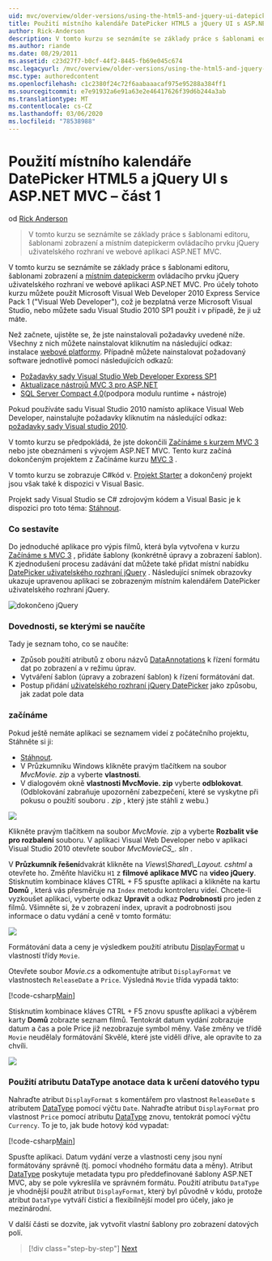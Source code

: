 ```yaml
---
uid: mvc/overview/older-versions/using-the-html5-and-jquery-ui-datepicker-popup-calendar-with-aspnet-mvc/using-the-html5-and-jquery-ui-datepicker-popup-calendar-with-aspnet-mvc-part-1
title: Použití místního kalendáře DatePicker HTML5 a jQuery UI s ASP.NET MVC – část 1 | Microsoft Docs
author: Rick-Anderson
description: V tomto kurzu se seznámíte se základy práce s šablonami editoru, šablonami zobrazení a místním datepickerm ovládacího prvku jQuery uživatelského rozhraní v ASP.NET MV...
ms.author: riande
ms.date: 08/29/2011
ms.assetid: c23d27f7-b0cf-44f2-8445-fb69e045c674
msc.legacyurl: /mvc/overview/older-versions/using-the-html5-and-jquery-ui-datepicker-popup-calendar-with-aspnet-mvc/using-the-html5-and-jquery-ui-datepicker-popup-calendar-with-aspnet-mvc-part-1
msc.type: authoredcontent
ms.openlocfilehash: c1c2380f24c72f6aabaaacaf975e95288a384ff1
ms.sourcegitcommit: e7e91932a6e91a63e2e46417626f39d6b244a3ab
ms.translationtype: MT
ms.contentlocale: cs-CZ
ms.lasthandoff: 03/06/2020
ms.locfileid: "78538988"
---
```

# <a name="using-the-html5-and-jquery-ui-datepicker-popup-calendar-with-aspnet-mvc---part-1"></a>Použití místního kalendáře DatePicker HTML5 a jQuery UI s ASP.NET MVC – část 1

od [Rick Anderson](https://twitter.com/RickAndMSFT)

> V tomto kurzu se seznámíte se základy práce s šablonami editoru, šablonami zobrazení a místním datepickerm ovládacího prvku jQuery uživatelského rozhraní ve webové aplikaci ASP.NET MVC.

V tomto kurzu se seznámíte se základy práce s šablonami editoru, šablonami zobrazení a [místním datepickerm](http://plugins.jquery.com/project/datepicker) ovládacího prvku jQuery uživatelského rozhraní ve webové aplikaci ASP.NET MVC. Pro účely tohoto kurzu můžete použít Microsoft Visual Web Developer 2010 Express Service Pack 1 (&quot;Visual Web Developer&quot;), což je bezplatná verze Microsoft Visual Studio, nebo můžete sadu Visual Studio 2010 SP1 použít i v případě, že ji už máte.

Než začnete, ujistěte se, že jste nainstalovali požadavky uvedené níže. Všechny z nich můžete nainstalovat kliknutím na následující odkaz: instalace [webové platformy](https://www.microsoft.com/web/gallery/install.aspx?appid=VWD2010SP1Pack). Případně můžete nainstalovat požadovaný software jednotlivě pomocí následujících odkazů:

- [Požadavky sady Visual Studio Web Developer Express SP1](https://www.microsoft.com/web/gallery/install.aspx?appid=VWD2010SP1Pack)
- [Aktualizace nástrojů MVC 3 pro ASP.NET](https://www.microsoft.com/web/gallery/install.aspx?appsxml=&amp;appid=MVC3)
- [SQL Server Compact 4,0](https://www.microsoft.com/web/gallery/install.aspx?appid=SQLCE;SQLCEVSTools_4_0)(podpora modulu runtime + nástroje)

Pokud používáte sadu Visual Studio 2010 namísto aplikace Visual Web Developer, nainstalujte požadavky kliknutím na následující odkaz: [požadavky sady Visual studio 2010](https://www.microsoft.com/web/gallery/install.aspx?appsxml=&amp;appid=VS2010SP1Pack).

V tomto kurzu se předpokládá, že jste dokončili [Začínáme s kurzem MVC 3](../getting-started-with-aspnet-mvc3/cs/intro-to-aspnet-mvc-3.md) nebo jste obeznámeni s vývojem ASP.NET MVC. Tento kurz začíná dokončeným projektem z Začínáme kurzu [MVC 3](../getting-started-with-aspnet-mvc3/cs/intro-to-aspnet-mvc-3.md) .

V tomto kurzu se zobrazuje C#kód v. [Projekt Starter](https://archive.msdn.microsoft.com/Project/Download/FileDownload.aspx?ProjectName=aspnetmvcsamples&amp;DownloadId=15800) a dokončený projekt jsou však také k dispozici v Visual Basic.

Projekt sady Visual Studio se C# zdrojovým kódem a Visual Basic je k dispozici pro toto téma: [Stáhnout](https://archive.msdn.microsoft.com/Project/Download/FileDownload.aspx?ProjectName=aspnetmvcsamples&amp;DownloadId=15800).

### <a name="what-youll-build"></a>Co sestavíte

Do jednoduché aplikace pro výpis filmů, která byla vytvořena v kurzu [Začínáme s MVC 3](../getting-started-with-aspnet-mvc3/cs/intro-to-aspnet-mvc-3.md) , přidáte šablony (konkrétně úpravy a zobrazení šablon). K zjednodušení procesu zadávání dat můžete také přidat místní nabídku [DatePicker uživatelského rozhraní jQuery](http://jqueryui.com/demos/datepicker/) . Následující snímek obrazovky ukazuje upravenou aplikaci se zobrazeným místním kalendářem DatePicker uživatelského rozhraní jQuery.

![dokončeno jQuery](using-the-html5-and-jquery-ui-datepicker-popup-calendar-with-aspnet-mvc-part-1/_static/image1.png)

### <a name="skills-youll-learn"></a>Dovednosti, se kterými se naučíte

Tady je seznam toho, co se naučíte:

- Způsob použití atributů z oboru názvů [DataAnnotations](https://msdn.microsoft.com/library/system.componentmodel.dataannotations.aspx) k řízení formátu dat po zobrazení a v režimu úprav.
- Vytváření šablon (úpravy a zobrazení šablon) k řízení formátování dat.
- Postup přidání [uživatelského rozhraní jQuery DatePicker](http://jqueryui.com/demos/datepicker/) jako způsobu, jak zadat pole data

### <a name="getting-started"></a>začínáme

Pokud ještě nemáte aplikaci se seznamem videí z počátečního projektu, Stáhněte si ji: 

* [Stáhnout](https://code.msdn.microsoft.com/Introduction-to-MVC-3-10d1b098).
* V Průzkumníku Windows klikněte pravým tlačítkem na soubor *MvcMovie. zip* a vyberte **vlastnosti**. 
* V dialogovém okně **vlastnosti MvcMovie. zip** vyberte **odblokovat**. (Odblokování zabraňuje upozornění zabezpečení, které se vyskytne při pokusu o použití souboru *. zip* , který jste stáhli z webu.)

![](using-the-html5-and-jquery-ui-datepicker-popup-calendar-with-aspnet-mvc-part-1/_static/image2.png)

Klikněte pravým tlačítkem na soubor *MvcMovie. zip* a vyberte **Rozbalit vše pro rozbalení** souboru. V aplikaci Visual Web Developer nebo v aplikaci Visual Studio 2010 otevřete soubor *MvcMovieCS\_. sln* .

V **Průzkumník řešení**dvakrát klikněte na *Views\Shared\\_Layout. cshtml* a otevřete ho. Změňte hlavičku `H1` z **filmové aplikace MVC** na **video jQuery**. Stisknutím kombinace kláves CTRL + F5 spusťte aplikaci a klikněte na kartu **Domů** , která vás přesměruje na `Index` metodu kontroleru videí. Chcete-li vyzkoušet aplikaci, vyberte odkaz **Upravit** a odkaz **Podrobnosti** pro jeden z filmů. Všimněte si, že v zobrazení index, upravit a podrobnosti jsou informace o datu vydání a ceně v tomto formátu:

![](using-the-html5-and-jquery-ui-datepicker-popup-calendar-with-aspnet-mvc-part-1/_static/image3.png)

Formátování data a ceny je výsledkem použití atributu [DisplayFormat](https://msdn.microsoft.com/library/system.componentmodel.dataannotations.displayformatattribute.aspx) u vlastností třídy `Movie`.

Otevřete soubor *Movie.cs* a odkomentujte atribut `DisplayFormat` ve vlastnostech `ReleaseDate` a `Price`. Výsledná `Movie` třída vypadá takto:

[!code-csharp[Main](using-the-html5-and-jquery-ui-datepicker-popup-calendar-with-aspnet-mvc-part-1/samples/sample1.cs)]

Stisknutím kombinace kláves CTRL + F5 znovu spusťte aplikaci a výběrem karty **Domů** zobrazte seznam filmů. Tentokrát datum vydání zobrazuje datum a čas a pole Price již nezobrazuje symbol měny. Vaše změny ve třídě `Movie` neudělaly formátování Skvělé, které jste viděli dříve, ale opravíte to za chvíli.

![](using-the-html5-and-jquery-ui-datepicker-popup-calendar-with-aspnet-mvc-part-1/_static/image4.png)

### <a name="using-the-dataannotations-datatype-attribute-to-specify-the-data-type"></a>Použití atributu DataType anotace data k určení datového typu

Nahraďte atribut `DisplayFormat` s komentářem pro vlastnost `ReleaseDate` s atributem [DataType](https://msdn.microsoft.com/library/system.componentmodel.dataannotations.datatype.aspx) pomocí výčtu `Date`. Nahraďte atribut `DisplayFormat` pro vlastnost `Price` pomocí atributu [DataType](https://msdn.microsoft.com/library/system.componentmodel.dataannotations.datatype.aspx) znovu, tentokrát pomocí výčtu `Currency`. To je to, jak bude hotový kód vypadat:

[!code-csharp[Main](using-the-html5-and-jquery-ui-datepicker-popup-calendar-with-aspnet-mvc-part-1/samples/sample2.cs)]

Spusťte aplikaci. Datum vydání verze a vlastnosti ceny jsou nyní formátovány správně (tj. pomocí vhodného formátu data a měny). Atribut [DataType](https://msdn.microsoft.com/library/system.componentmodel.dataannotations.datatype.aspx) poskytuje metadata typu pro předdefinované šablony ASP.NET MVC, aby se pole vykreslila ve správném formátu. Použití atributu `DataType` je vhodnější použít atribut `DisplayFormat`, který byl původně v kódu, protože atribut `DataType` vytváří čisticí a flexibilnější model pro účely, jako je mezinárodní.

V další části se dozvíte, jak vytvořit vlastní šablony pro zobrazení datových polí.

> [!div class="step-by-step"]
> [Next](using-the-html5-and-jquery-ui-datepicker-popup-calendar-with-aspnet-mvc-part-2.md)
